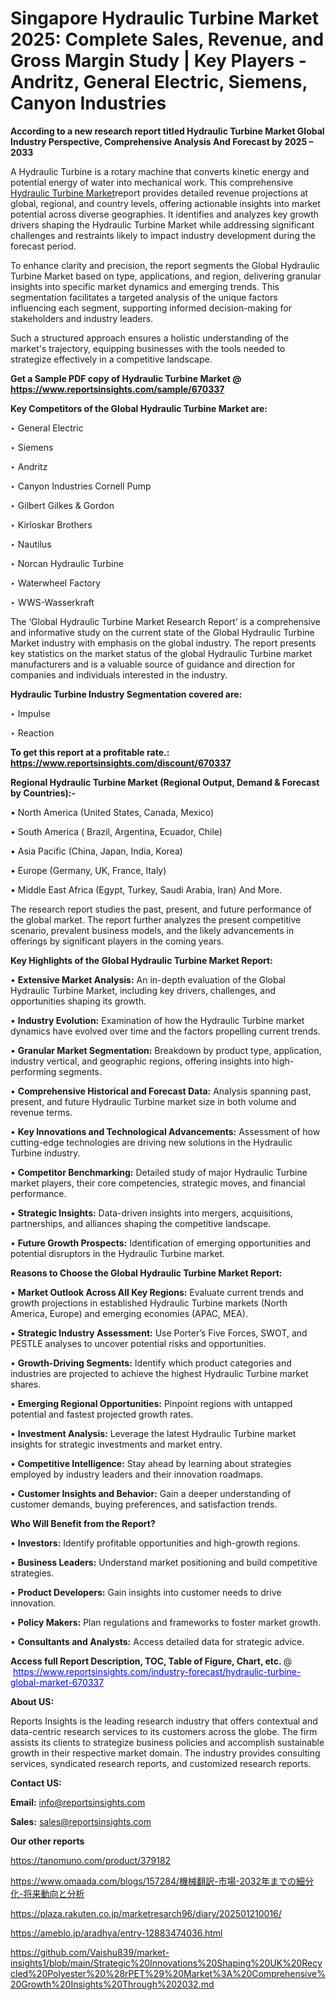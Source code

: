 # Singapore Hydraulic Turbine Market 2025: Complete Sales, Revenue, and Gross Margin Study | Key Players - Andritz, General Electric, Siemens, Canyon Industries

<strong>According to a new research report titled Hydraulic Turbine Market Global Industry Perspective, Comprehensive Analysis And Forecast by 2025 – 2033</strong>

A Hydraulic Turbine is a rotary machine that converts kinetic energy and potential energy of water into mechanical work. This comprehensive <a href=https://www.reportsinsights.com/sample/670337>Hydraulic Turbine Market</a>report provides detailed revenue projections at global, regional, and country levels, offering actionable insights into market potential across diverse geographies. It identifies and analyzes key growth drivers shaping the Hydraulic Turbine Market while addressing significant challenges and restraints likely to impact industry development during the forecast period.

To enhance clarity and precision, the report segments the Global Hydraulic Turbine Market based on type, applications, and region, delivering granular insights into specific market dynamics and emerging trends. This segmentation facilitates a targeted analysis of the unique factors influencing each segment, supporting informed decision-making for stakeholders and industry leaders.

Such a structured approach ensures a holistic understanding of the market's trajectory, equipping businesses with the tools needed to strategize effectively in a competitive landscape.

<strong>Get a Sample PDF copy of Hydraulic Turbine Market </strong><strong>@<a href=https://www.reportsinsights.com/sample/670337 style=color:#0000ff;> https://www.reportsinsights.com/sample/670337</a></strong></font>

<strong>Key Competitors of the Global Hydraulic Turbine Market are:</strong>

‣ General Electric

‣ Siemens

‣ Andritz

‣ Canyon Industries Cornell Pump

‣ Gilbert Gilkes & Gordon

‣ Kirloskar Brothers

‣ Nautilus

‣ Norcan Hydraulic Turbine

‣ Waterwheel Factory

‣ WWS-Wasserkraft

The ‘Global Hydraulic Turbine Market Research Report’ is a comprehensive and informative study on the current state of the Global Hydraulic Turbine Market industry with emphasis on the global industry. The report presents key statistics on the market status of the global Hydraulic Turbine market manufacturers and is a valuable source of guidance and direction for companies and individuals interested in the industry.

<strong>Hydraulic Turbine Industry Segmentation covered are:</strong>

‣ Impulse

‣ Reaction

<strong>To get this report at a profitable rate.: <a href=https://www.reportsinsights.com/discount/670337 style=color:#0000ff;>https://www.reportsinsights.com/discount/670337</a></strong></font>

<strong>Regional Hydraulic Turbine Market (Regional Output, Demand &amp; Forecast by Countries):-</strong>

• North America (United States, Canada, Mexico)

• South America ( Brazil, Argentina, Ecuador, Chile)

• Asia Pacific (China, Japan, India, Korea)

• Europe (Germany, UK, France, Italy)

• Middle East Africa (Egypt, Turkey, Saudi Arabia, Iran) And More.

The research report studies the past, present, and future performance of the global market. The report further analyzes the present competitive scenario, prevalent business models, and the likely advancements in offerings by significant players in the coming years.

<strong>Key Highlights of the Global Hydraulic Turbine Market Report:</strong>

• <strong>Extensive Market Analysis:</strong> An in-depth evaluation of the Global Hydraulic Turbine Market, including key drivers, challenges, and opportunities shaping its growth.

• <strong>Industry Evolution:</strong> Examination of how the Hydraulic Turbine market dynamics have evolved over time and the factors propelling current trends.

• <strong>Granular Market Segmentation:</strong> Breakdown by product type, application, industry vertical, and geographic regions, offering insights into high-performing segments.

• <strong>Comprehensive Historical and Forecast Data:</strong> Analysis spanning past, present, and future Hydraulic Turbine market size in both volume and revenue terms.

• <strong>Key Innovations and Technological Advancements:</strong> Assessment of how cutting-edge technologies are driving new solutions in the Hydraulic Turbine industry.

• <strong>Competitor Benchmarking:</strong> Detailed study of major Hydraulic Turbine market players, their core competencies, strategic moves, and financial performance.

• <strong>Strategic Insights:</strong> Data-driven insights into mergers, acquisitions, partnerships, and alliances shaping the competitive landscape.

• <strong>Future Growth Prospects:</strong> Identification of emerging opportunities and potential disruptors in the Hydraulic Turbine market.

<strong>Reasons to Choose the Global Hydraulic Turbine Market Report:</strong>

• <strong>Market Outlook Across All Key Regions:</strong> Evaluate current trends and growth projections in established Hydraulic Turbine markets (North America, Europe) and emerging economies (APAC, MEA).

• <strong>Strategic Industry Assessment:</strong> Use Porter’s Five Forces, SWOT, and PESTLE analyses to uncover potential risks and opportunities.

• <strong>Growth-Driving Segments:</strong> Identify which product categories and industries are projected to achieve the highest Hydraulic Turbine market shares.

• <strong>Emerging Regional Opportunities:</strong> Pinpoint regions with untapped potential and fastest projected growth rates.

• <strong>Investment Analysis:</strong> Leverage the latest Hydraulic Turbine market insights for strategic investments and market entry.

• <strong>Competitive Intelligence:</strong> Stay ahead by learning about strategies employed by industry leaders and their innovation roadmaps.

• <strong>Customer Insights and Behavior:</strong> Gain a deeper understanding of customer demands, buying preferences, and satisfaction trends.

<strong>Who Will Benefit from the Report?</strong>

• <strong>Investors:</strong> Identify profitable opportunities and high-growth regions.

• <strong>Business Leaders:</strong> Understand market positioning and build competitive strategies.

• <strong>Product Developers:</strong> Gain insights into customer needs to drive innovation.

• <strong>Policy Makers:</strong> Plan regulations and frameworks to foster market growth.

• <strong>Consultants and Analysts:</strong> Access detailed data for strategic advice.
</ul>
<strong>Access full Report Description, TOC, Table of Figure, Chart, etc. </strong>@  <a href=https://www.reportsinsights.com/industry-forecast/hydraulic-turbine-global-market-670337 style=color:#0000ff;>https://www.reportsinsights.com/industry-forecast/hydraulic-turbine-global-market-670337</a></font>

<strong><strong>About US</strong>:</strong>

Reports Insights is the leading research industry that offers contextual and data-centric research services to its customers across the globe. The firm assists its clients to strategize business policies and accomplish sustainable growth in their respective market domain. The industry provides consulting services, syndicated research reports, and customized research reports.

<strong>Contact US:</strong>

<p class=""""><b>Email:</b> <a href=mailto:info@reportsinsights.com>info@reportsinsights.com</a></p>
<p class=""""><b>Sales:</b> <a href=mailto:sales@reportsinsights.com>sales@reportsinsights.com</a></p>

<strong>Our other reports</strong>

<a href=https://tanomuno.com/product/379182>https://tanomuno.com/product/379182</a>

<a href=https://www.omaada.com/blogs/157284/機械翻訳-市場-2032年までの細分化-将来動向と分析>https://www.omaada.com/blogs/157284/機械翻訳-市場-2032年までの細分化-将来動向と分析</a>

<a href=https://plaza.rakuten.co.jp/marketresarch96/diary/202501210016/>https://plaza.rakuten.co.jp/marketresarch96/diary/202501210016/</a>

<a href=https://ameblo.jp/aradhya/entry-12883474036.html>https://ameblo.jp/aradhya/entry-12883474036.html</a>

<a href=https://github.com/Vaishu839/market-insights1/blob/main/Strategic%20Innovations%20Shaping%20UK%20Recycled%20Polyester%20%28rPET%29%20Market%3A%20Comprehensive%20Growth%20Insights%20Through%202032.md>https://github.com/Vaishu839/market-insights1/blob/main/Strategic%20Innovations%20Shaping%20UK%20Recycled%20Polyester%20%28rPET%29%20Market%3A%20Comprehensive%20Growth%20Insights%20Through%202032.md</a>
